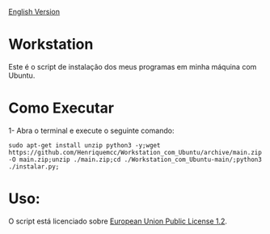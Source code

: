 [English Version](README.EN.md)

# Workstation

Este é o script de instalação dos meus programas em minha máquina com Ubuntu.

# Como Executar

1- Abra o terminal e execute o seguinte comando:

```
sudo apt-get install unzip python3 -y;wget https://github.com/Henriquemcc/Workstation_com_Ubuntu/archive/main.zip -O main.zip;unzip ./main.zip;cd ./Workstation_com_Ubuntu-main/;python3 ./instalar.py;
```
# Uso:

O script está licenciado sobre [European Union Public License 1.2](./LICENSE).
